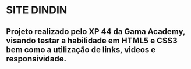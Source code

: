 # SITE DINDIN

## Projeto realizado pelo XP 44 da Gama Academy, visando testar a habilidade em HTML5 e CSS3 bem como a utilização de links, videos e responsividade.
